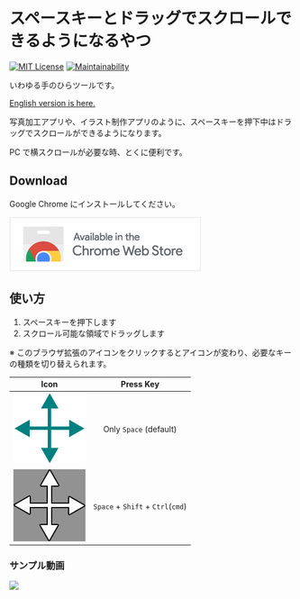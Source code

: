 # スペースキーとドラッグでスクロールできるようになるやつ

[![MIT License](http://img.shields.io/badge/license-MIT-blue.svg?style=flat)](LICENSE) [![Maintainability](https://api.codeclimate.com/v1/badges/f8f4d5511be782db7c50/maintainability)](https://codeclimate.com/github/heppokofrontend/chrome-extension-hand-tool/maintainability)

いわゆる手のひらツールです。

[English version is here.](./README.md)

写真加工アプリや、イラスト制作アプリのように、スペースキーを押下中はドラッグでスクロールができるようになります。

PC で横スクロールが必要な時、とくに便利です。

## Download

Google Chrome にインストールしてください。

[![Available in the Chrome Web Store](./images/iNEddTyWiMfLSwFD6qGq.png)](https://chrome.google.com/webstore/detail/pjoggomlkaanadbegagokiioonfaedle)

## 使い方

1. スペースキーを押下します
2. スクロール可能な領域でドラッグします

※ このブラウザ拡張のアイコンをクリックするとアイコンが変わり、必要なキーの種類を切り替えられます。

|               Icon                |             Press Key             |
| :-------------------------------: | :-------------------------------: |
|      ![](./package/icon.png)      |      Only `Space` (default)       |
| ![](./package/icon--disabled.png) | `Space` + `Shift` + `Ctrl`(`cmd`) |

### サンプル動画

[![](https://img.youtube.com/vi/-oowC3MAEEc/0.jpg)](https://www.youtube.com/watch?v=-oowC3MAEEc)
